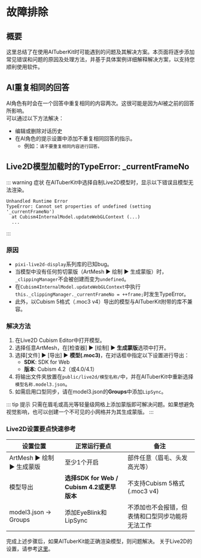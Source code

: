 # 故障排除

## 概要

这里总结了在使用AITuberKit时可能遇到的问题及其解决方案。本页面将逐步添加常见错误和问题的原因及处理方法，并基于具体案例详细解释解决方案，以支持您顺利使用软件。

## AI重复相同的回答

AI角色有时会在一个回答中重复相同的内容两次。这很可能是因为AI被之前的回答所影响。<br>
可以通过以下方法解决：

- 编辑或删除对话历史
- 在AI角色的提示设置中添加不重复相同回答的指示。
  - 例如：`请不要重复相同内容进行回答。`

## Live2D模型加载时的TypeError: \_currentFrameNo

::: warning 症状
在AITuberKit中选择自制Live2D模型时，显示以下错误且模型无法渲染。

```text
Unhandled Runtime Error
TypeError: Cannot set properties of undefined (setting '_currentFrameNo')
  at Cubism4InternalModel.updateWebGLContext (...)
  ...
```

:::

### 原因

- `pixi-live2d-display`系列库的已知bug。
- 当模型中没有任何剪切蒙版（ArtMesh ▶ 绘制 ▶ 生成蒙版）时，`_clippingManager`不会被创建而变为`undefined`。
- 在`Cubism4InternalModel.updateWebGLContext`中执行`this._clippingManager._currentFrameNo = ++frame;`时发生TypeError。
- 此外，以Cubism 5格式（.moc3 v4）导出的模型与AITuberKit附带的库不兼容。

### 解决方法

1. 在Live2D Cubism Editor中打开模型。
2. 选择任意ArtMesh，在[检查器] ▶ [绘制] ▶ **生成蒙版**选项中打开。
3. 选择[文件] ▶ [导出] ▶ **模型(.moc3)**，在对话框中指定以下设置进行导出：
   - **SDK**: SDK for Web
   - **版本**: Cubism 4.2（或4.0/4.1）
4. 将输出文件夹放置在`public/live2d/模型名称/`中，并在AITuberKit中重新选择`模型名称.model3.json`。
5. 如需启用口型同步，请在model3.json的**Groups**中添加`LipSync`。

::: tip 提示
只需在眉毛或高光等轻量级网格上添加蒙版即可解决问题。如果想避免视觉影响，也可以创建一个不可见的小网格并为其生成蒙版。
:::

### Live2D设置要点快速参考

| 设置位置                    | 正常运行要点                               | 备注                                             |
| --------------------------- | ------------------------------------------ | ------------------------------------------------ |
| ArtMesh ▶ 绘制 ▶ 生成蒙版 | 至少1个开启                                | 部件任意（眉毛、头发高光等）                     |
| 模型导出                    | **选择SDK for Web / Cubism 4.2或更早版本** | 不支持Cubism 5格式(.moc3 v4)                     |
| model3.json → Groups        | 添加EyeBlink和LipSync                      | 不添加也不会报错，但表情和口型同步功能将无法工作 |

完成上述步骤后，如果AITuberKit能正确渲染模型，则问题解决。
关于Live2D的设置，请参考[这里](character/live2d.md)。
